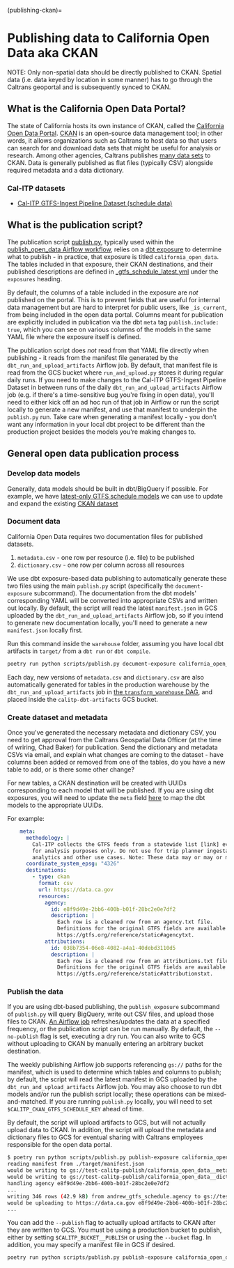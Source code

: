 (publishing-ckan)=

# Publishing data to California Open Data aka CKAN

NOTE: Only non-spatial data should be directly published to CKAN. Spatial data
(i.e. data keyed by location in some manner) has to go through the Caltrans
geoportal and is subsequently synced to CKAN.

## What is the California Open Data Portal?

The state of California hosts its own instance of CKAN, called the [California Open Data Portal](https://data.ca.gov/).
[CKAN](https://ckan.org/) is an open-source data management tool; in other words,
it allows organizations such as Caltrans to host data so that users can search
for and download data sets that might be useful for analysis or research. Among
other agencies, Caltrans publishes [many data sets](https://data.ca.gov/organization/caltrans) to CKAN.
Data is generally published as flat files (typically CSV) alongside required
metadata and a data dictionary.

### Cal-ITP datasets

* [Cal-ITP GTFS-Ingest Pipeline Dataset (schedule data)](https://data.ca.gov/dataset/cal-itp-gtfs-ingest-pipeline-dataset)

## What is the publication script?

The publication script [publish.py](https://github.com/cal-itp/data-infra/blob/main/warehouse/scripts/publish.py), typically used within the [publish_open_data Airflow workflow](https://o1d2fa0877cf3fb10p-tp.appspot.com/dags/publish_open_data/grid), relies on a [dbt exposure](https://docs.getdbt.com/docs/build/exposures) to determine what to publish - in practice, that exposure is titled `california_open_data`. The tables included in that exposure, their CKAN destinations, and their published descriptions are defined in [_gtfs_schedule_latest.yml](https://github.com/cal-itp/data-infra/blob/main/warehouse/models/mart/gtfs_schedule_latest/_gtfs_schedule_latest.yml) under the `exposures` heading.

By default, the columns of a table included in the exposure are _not_ published on the portal. This is to prevent fields that are useful for internal data management but are hard to interpret for public users, like `_is_current`, from being included in the open data portal. Columns meant for publication are explicitly included in publication via the dbt `meta` tag `publish.include: true`, which you can see on various columns of the models in the same YAML file where the exposure itself is defined.

The publication script does _not_ read from that YAML file directly when publishing - it reads from the manifest file generated by the `dbt_run_and_upload_artifacts` Airflow job. By default, that manifest file is read from the GCS bucket where `run_and_upload.py` stores it during regular daily runs. If you need to make changes to the Cal-ITP GTFS-Ingest Pipeline Dataset in between runs of the daily `dbt_run_and_upload_artifacts` Airflow job (e.g. if there's a time-sensitive bug you're fixing in open data), you'll need to either kick off an ad hoc run of that job in Airflow or run the script locally to generate a new manifest, and use that manifest to underpin the `publish.py` run. Take care when generating a manifest locally - you don't want any information in your local dbt project to be different than the production project besides the models you're making changes to.

## General open data publication process

### Develop data models

Generally, data models should be built in dbt/BigQuery if possible. For example,
we have [latest-only GTFS schedule models](https://github.com/cal-itp/data-infra/tree/main/warehouse/models/mart/gtfs_schedule_latest)
we can use to update and expand the existing [CKAN dataset](https://data.ca.gov/dataset/cal-itp-gtfs-ingest-pipeline-dataset)

### Document data

California Open Data requires two documentation files for published datasets.

1. `metadata.csv` - one row per resource (i.e. file) to be published
2. `dictionary.csv` - one row per column across all resources

We use dbt exposure-based data publishing to automatically generate
these two files using the main `publish.py` script (specifically the `document-exposure`
subcommand). The documentation from the dbt models' corresponding YAML will be
converted into appropriate CSVs and written out locally. By default, the script will read the latest `manifest.json` in GCS uploaded by the `dbt_run_and_upload_artifacts` Airflow job, so if you intend to generate new documentation locally, you'll need to generate a new `manifest.json` locally first.

Run this command inside the `warehouse` folder, assuming you have local dbt
artifacts in `target/` from a `dbt run` or `dbt compile`.

```bash
poetry run python scripts/publish.py document-exposure california_open_data
```

Each day, new versions of `metadata.csv` and `dictionary.csv` are also automatically generated for tables in the production warehouse by the `dbt_run_and_upload_artifacts` job in [the `transform_warehouse` DAG](https://o1d2fa0877cf3fb10p-tp.appspot.com/dags/transform_warehouse/grid), and placed inside the `calitp-dbt-artifacts` GCS bucket.

### Create dataset and metadata

Once you've generated the necessary metadata and dictionary CSV, you need to get
approval from the Caltrans Geospatial Data Officer (at the time of wriring, Chad Baker) for publication. Send the dictionary and metadata CSVs via email, and explain what changes are coming to the dataset - have columns been added or removed from one of the tables, do you have a new table to add, or is there some other change?

For new tables, a CKAN destination will be created with UUIDs corresponding to each
model that will be published. If you are using dbt exposures, you will need to
update the `meta` field [here](https://github.com/cal-itp/data-infra/blob/main/warehouse/models/mart/gtfs_schedule_latest/_gtfs_schedule_latest.yml) to map the dbt models to the appropriate UUIDs.

For example:

```yaml
    meta:
      methodology: |
        Cal-ITP collects the GTFS feeds from a statewide list [link] every night and aggegrates it into a statewide table
        for analysis purposes only. Do not use for trip planner ingestation, rather is meant to be used for statewide
        analytics and other use cases. Note: These data may or may or may not have passed GTFS-Validation.
      coordinate_system_epsg: "4326"
      destinations:
        - type: ckan
          format: csv
          url: https://data.ca.gov
          resources:
            agency:
              id: e8f9d49e-2bb6-400b-b01f-28bc2e0e7df2
              description: |
                Each row is a cleaned row from an agency.txt file.
                Definitions for the original GTFS fields are available at:
                https://gtfs.org/reference/static#agencytxt.
            attributions:
              id: 038b7354-06e8-4082-a4a1-40debd3110d5
              description: |
                Each row is a cleaned row from an attributions.txt file.
                Definitions for the original GTFS fields are available at:
                https://gtfs.org/reference/static#attributionstxt.
```

### Publish the data

If you are using dbt-based publishing, the `publish_exposure` subcommand of `publish.py`
will query BigQuery, write out CSV files, and upload those files to CKAN.
[An Airflow job](https://o1d2fa0877cf3fb10p-tp.appspot.com/dags/publish_open_data/grid) refreshes/updates the data at a specified
frequency, or the publication script can be run manually. By default, the `--no-publish` flag is set, executing a dry run. You can also write to GCS without uploading to CKAN by manually entering an arbitrary bucket destination.

The weekly publishing Airflow job supports referencing `gs://` paths for the manifest, which is used to determine which tables and columns to publish; by default, the script will read the latest manifest in GCS uploaded by the `dbt_run_and_upload_artifacts` Airflow job.
You may also choose to run dbt models and/or run the publish script locally; these
operations can be mixed-and-matched. If you are running `publish.py` locally, you
will need to set `$CALITP_CKAN_GTFS_SCHEDULE_KEY` ahead of time.

By default, the script will upload artifacts to GCS, but will not actually
upload data to CKAN. In addition, the script will upload the metadata and dictionary
files to GCS for eventual sharing with Caltrans employees responsible for the open data portal.

```bash
$ poetry run python scripts/publish.py publish-exposure california_open_data --manifest ./target/manifest.json
reading manifest from ./target/manifest.json
would be writing to gs://test-calitp-publish/california_open_data__metadata/dt=2022-08-30/ts=2022-08-30T20:46:00.474199Z/metadata.csv
would be writing to gs://test-calitp-publish/california_open_data__dictionary/dt=2022-08-30/ts=2022-08-30T20:46:00.474199Z/dictionary.csv
handling agency e8f9d49e-2bb6-400b-b01f-28bc2e0e7df2
...
writing 346 rows (42.9 kB) from andrew_gtfs_schedule.agency to gs://test-calitp-publish/california_open_data__agency/dt=2022-08-30/ts=2022-08-30T20:46:00.474199Z/agency.csv
would be uploading to https://data.ca.gov e8f9d49e-2bb6-400b-b01f-28bc2e0e7df2 if --publish
...
```

You can add the `--publish` flag to actually upload artifacts to CKAN after they
are written to GCS. You must be using a production bucket to publish, either
by setting `$CALITP_BUCKET__PUBLISH` or using the `--bucket` flag. In addition,
you may specify a manifest file in GCS if desired.

```bash
poetry run python scripts/publish.py publish-exposure california_open_data --bucket gs://calitp-publish --manifest gs://calitp-dbt-artifacts/latest/manifest.json --publish
```
